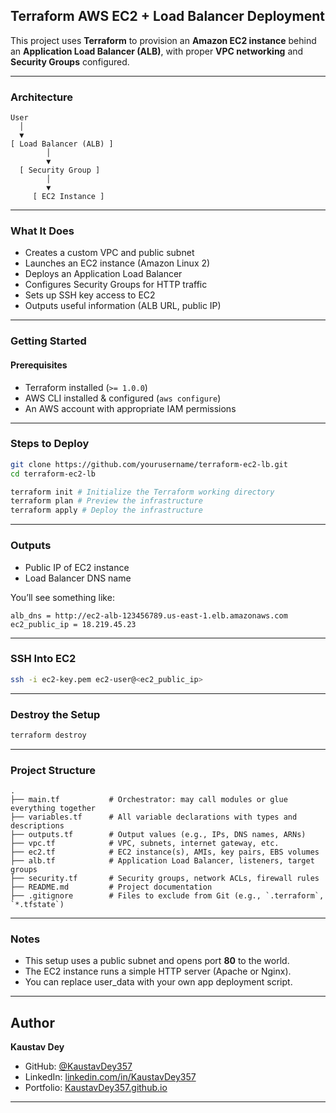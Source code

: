 ## **Terraform AWS EC2 + Load Balancer Deployment**

This project uses **Terraform** to provision an **Amazon EC2 instance** behind an **Application Load Balancer (ALB)**, with proper **VPC networking** and **Security Groups** configured.

---

### **Architecture**

```
User
  │
  ▼
[ Load Balancer (ALB) ]
        │
        ▼
  [ Security Group ]
        │
        ▼
     [ EC2 Instance ]
```

---

### **What It Does**

* Creates a custom VPC and public subnet
* Launches an EC2 instance (Amazon Linux 2)
* Deploys an Application Load Balancer
* Configures Security Groups for HTTP traffic
* Sets up SSH key access to EC2
* Outputs useful information (ALB URL, public IP)

---

### **Getting Started**

#### **Prerequisites**

* Terraform installed (`>= 1.0.0`)
* AWS CLI installed & configured (`aws configure`)
* An AWS account with appropriate IAM permissions

---

### **Steps to Deploy**

```bash
git clone https://github.com/yourusername/terraform-ec2-lb.git
cd terraform-ec2-lb

terraform init # Initialize the Terraform working directory
terraform plan # Preview the infrastructure
terraform apply # Deploy the infrastructure
```

---

### **Outputs**

* Public IP of EC2 instance
* Load Balancer DNS name

You’ll see something like:

```
alb_dns = http://ec2-alb-123456789.us-east-1.elb.amazonaws.com
ec2_public_ip = 18.219.45.23
```

---

### **SSH Into EC2**

```bash
ssh -i ec2-key.pem ec2-user@<ec2_public_ip>
```

---

### **Destroy the Setup**

```bash
terraform destroy
```

---

### **Project Structure**

```
.
├── main.tf           # Orchestrator: may call modules or glue everything together
├── variables.tf      # All variable declarations with types and descriptions
├── outputs.tf        # Output values (e.g., IPs, DNS names, ARNs)
├── vpc.tf            # VPC, subnets, internet gateway, etc.
├── ec2.tf            # EC2 instance(s), AMIs, key pairs, EBS volumes
├── alb.tf            # Application Load Balancer, listeners, target groups
├── security.tf       # Security groups, network ACLs, firewall rules
├── README.md         # Project documentation
├── .gitignore        # Files to exclude from Git (e.g., `.terraform`, `*.tfstate`)

```

---

### **Notes**

* This setup uses a public subnet and opens port **80** to the world.
* The EC2 instance runs a simple HTTP server (Apache or Nginx).
* You can replace user\_data with your own app deployment script.

---



## Author

**Kaustav Dey**

* GitHub: [@KaustavDey357](https://github.com/KaustavDey357)
* LinkedIn: [linkedin.com/in/KaustavDey357](https://www.linkedin.com/in/kaustav-dey-107593244?utm_source=share&utm_campaign=share_via&utm_content=profile&utm_medium=android_app)
* Portfolio: [KaustavDey357.github.io](https://KaustavDey357.github.io)

---
```
